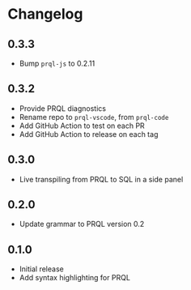 # Changelog

## 0.3.3

- Bump `prql-js` to 0.2.11

## 0.3.2

- Provide PRQL diagnostics
- Rename repo to `prql-vscode`, from `prql-code`
- Add GitHub Action to test on each PR
- Add GitHub Action to release on each tag

## 0.3.0

- Live transpiling from PRQL to SQL in a side panel

## 0.2.0

- Update grammar to PRQL version 0.2

## 0.1.0

- Initial release
- Add syntax highlighting for PRQL
